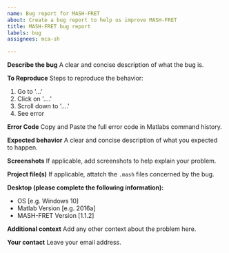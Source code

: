 ```yaml
---
name: Bug report for MASH-FRET
about: Create a bug report to help us improve MASH-FRET
title: MASH-FRET bug report
labels: bug
assignees: mca-sh

---
```


**Describe the bug**
A clear and concise description of what the bug is.

**To Reproduce**
Steps to reproduce the behavior:
1. Go to '...'
2. Click on '....'
3. Scroll down to '....'
4. See error

**Error Code**
Copy and Paste the full error code in Matlabs command history.

**Expected behavior**
A clear and concise description of what you expected to happen.

**Screenshots**
If applicable, add screenshots to help explain your problem.

**Project file(s)**
If applicable, attatch the `.mash` files concerned by the bug.

**Desktop (please complete the following information):**
 - OS [e.g. Windows 10]
 - Matlab Version [e.g. 2016a]
 - MASH-FRET Version [1.1.2]

**Additional context**
Add any other context about the problem here.

**Your contact**
Leave your email address.
